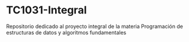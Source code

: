 # TC1031-Integral
Repositorio dedicado al proyecto integral de la materia Programación de estructuras de datos y algoritmos fundamentales
